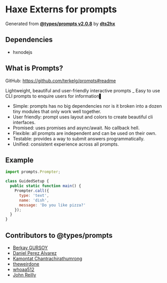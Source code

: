 # Haxe Externs for prompts

Generated from **[@types/prompts v2.0.8](https://github.com/DefinitelyTyped/DefinitelyTyped#readme)** by **[dts2hx](https://github.com/haxiomic/dts2hx)**

## Dependencies
- hxnodejs

## What is Prompts?
GitHub: https://github.com/terkelg/prompts#readme

 Lightweight, beautiful and user-friendly interactive prompts
_ Easy to use CLI prompts to enquire users for information▌

 * Simple: prompts has no big dependencies nor is it broken into a dozen tiny modules that only work well together.
 * User friendly: prompt uses layout and colors to create beautiful cli interfaces.
 * Promised: uses promises and async/await. No callback hell.
 * Flexible: all prompts are independent and can be used on their own.
 * Testable: provides a way to submit answers programmatically.
 * Unified: consistent experience across all prompts.


## Example

```js
import prompts.Prompter;

class GuidedSetup {
  public static function main() {
    Prompter.call({
      type: 'text',
      name: 'dish',
      message: 'Do you like pizza?'
    });
  }
}
```

## Contributors to @types/prompts
- [Berkay GURSOY](https://github.com/Berkays)
- [Daniel Perez Alvarez](https://github.com/unindented)
- [Kamontat Chantrachirathumrong](https://github.com/kamontat)
- [theweirdone](https://github.com/theweirdone)
- [whoaa512](https://github.com/whoaa512)
- [John Reilly](https://github.com/johnnyreilly)